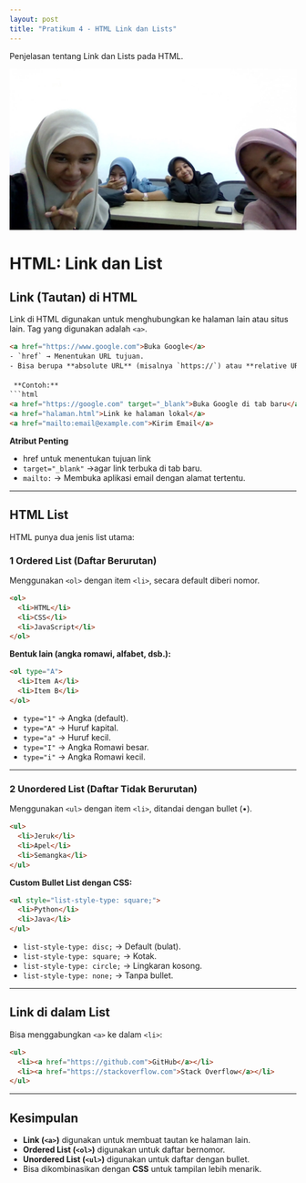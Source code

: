 ```yaml
---
layout: post
title: "Pratikum 4 - HTML Link dan Lists"
---
```


Penjelasan  tentang Link dan Lists pada HTML.

![HTML Link dan Lists](/assets/images/ror.jpg)

# HTML: Link dan List

##  Link (Tautan) di HTML
Link di HTML digunakan untuk menghubungkan ke halaman lain atau situs lain. Tag yang digunakan adalah `<a>`.
```html
<a href="https://www.google.com">Buka Google</a>
- `href` → Menentukan URL tujuan.
- Bisa berupa **absolute URL** (misalnya `https://`) atau **relative URL** (`/halaman.html`).

 **Contoh:**
```html
<a href="https://google.com" target="_blank">Buka Google di tab baru</a>
<a href="halaman.html">Link ke halaman lokal</a>
<a href="mailto:email@example.com">Kirim Email</a>
```

**Atribut Penting**
- href untuk menentukan tujuan link
- `target="_blank"` →agar link terbuka di tab baru.
- `mailto:` → Membuka aplikasi email dengan alamat tertentu.

---

##  HTML List
HTML punya dua jenis list utama: 
### 1️ **Ordered List (Daftar Berurutan)**
Menggunakan `<ol>` dengan item `<li>`, secara default diberi nomor.  
```html
<ol>
  <li>HTML</li>
  <li>CSS</li>
  <li>JavaScript</li>
</ol>
```

 **Bentuk lain (angka romawi, alfabet, dsb.):**
```html
<ol type="A">
  <li>Item A</li>
  <li>Item B</li>
</ol>
```
- `type="1"` → Angka (default).
- `type="A"` → Huruf kapital.
- `type="a"` → Huruf kecil.
- `type="I"` → Angka Romawi besar.
- `type="i"` → Angka Romawi kecil.

---

### 2️ **Unordered List (Daftar Tidak Berurutan)**
Menggunakan `<ul>` dengan item `<li>`, ditandai dengan bullet (•).  
```html
<ul>
  <li>Jeruk</li>
  <li>Apel</li>
  <li>Semangka</li>
</ul>
```

 **Custom Bullet List dengan CSS:**
```html
<ul style="list-style-type: square;">
  <li>Python</li>
  <li>Java</li>
</ul>
```
- `list-style-type: disc;` → Default (bulat).
- `list-style-type: square;` → Kotak.
- `list-style-type: circle;` → Lingkaran kosong.
- `list-style-type: none;` → Tanpa bullet.

---

##  Link di dalam List
Bisa menggabungkan `<a>` ke dalam `<li>`:
```html
<ul>
  <li><a href="https://github.com">GitHub</a></li>
  <li><a href="https://stackoverflow.com">Stack Overflow</a></li>
</ul>
```

---

##  Kesimpulan

- **Link (`<a>`)** digunakan untuk membuat tautan ke halaman lain.
- **Ordered List (`<ol>`)** digunakan untuk daftar bernomor.
- **Unordered List (`<ul>`)** digunakan untuk daftar dengan bullet.
- Bisa dikombinasikan dengan **CSS** untuk tampilan lebih menarik.
